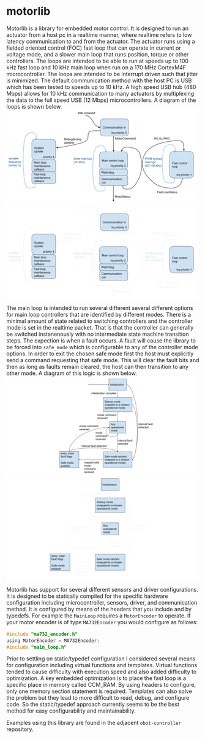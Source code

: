 # motorlib

Motorlib is a library for embedded motor control. It is designed to run an actuator from a host pc in a realtime manner, where realtime refers to low latency communication to and from the actuator. The actuator runs using a fielded oriented control (FOC) fast loop that can operate in current or voltage mode, and a slower main loop that runs position, torque or other controllers. The loops are intended to be able to run at speeds up to 100 kHz fast loop and 10 kHz main loop when run on a 170 MHz CortexM4F microcontroller. The loops are intended to be interrupt driven such that jitter is minimized. The default communication method with the host PC is USB which has been tested to speeds up to 10 kHz. A high speed USB hub (480 Mbps) allows for 10 kHz communication to many actuators by multiplexing the data to the full speed USB (12 Mbps) microcontrollers. A diagram of the loops is shown below.
![loop diagram](doc/motor_loop_diagram.svg#gh-light-mode-only)
![loop diagram](doc/motor_loop_diagram_dark.svg#gh-dark-mode-only)

The main loop is intended to run several different several different options for main loop controllers that are identified by different modes. There is a minimal amount of state related to switching controllers and the controller mode is set in the realtime packet. That is that the controller can generally be switched instanenously with no intermediate state machine transition steps. The expection is when a fault occurs. A fault will cause the library to be forced into `safe_mode` which is configurable to any of the controller mode options. In order to exit the chosen safe mode first the host must explicitly send a command requesting that safe mode. This will clear the fault bits and then as long as faults remain cleared, the host can then transition to any other mode. A diagram of this logic is shown below.
![state diagram](doc/obot_controller_state_diagram.svg#gh-light-mode-only)
![state diagram](doc/obot_controller_state_diagram_dark.svg#gh-dark-mode-only)

Motorlib has support for several different sensors and driver configurations. It is designed to be statically compiled for the specific hardware configuration including microcontroller, sensors, driver, and communication method. It is configured by means of the headers that you include and by typedefs. For example the `MainLoop` requires a `MotorEncoder` to operate. If your motor encoder is of type `MA732Encoder` you would configure as follows:
```c
#include "ma732_encoder.h"
using MotorEncoder = MA732Encoder;
#include "main_loop.h"
```
Prior to settling on static/typedef configuration I considered several means for configuration including virtual functions and templates. Virtual functions tended to cause difficulty with execution speed and also added difficulty to optimization. A key embedded optimization is to place the fast loop is a specific place in memory called CCM_RAM. By using headers to configure, only one memory section statement is required. Templates can also solve the problem but they lead to more difficult to read, debug, and configure code. So the static/typedef approach currently seems to be the best method for easy configurability and maintainability.

Examples using this library are found in the adjacent `obot-controller` repository.
